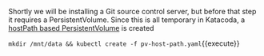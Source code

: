 Shortly we will be installing a Git source control server, but before that step it requires a PersistentVolume. Since this is all temporary in Katacoda, a [hostPath based PersistentVolume](https://kubernetes.io/docs/tasks/configure-pod-container/configure-persistent-volume-storage/#create-a-persistentvolume) is created 

`mkdir /mnt/data && kubectl create -f pv-host-path.yaml`{{execute}}
